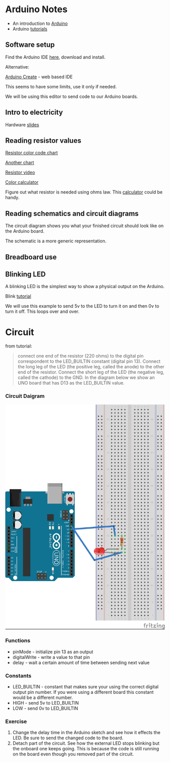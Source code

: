# Arduino Notes

* An introduction to [Arduino](https://www.arduino.cc/en/Guide/Introduction)
* Arduino [tutorials](https://www.arduino.cc/en/Tutorial/HomePage) 

## Software setup 

Find the Arduino IDE [here](https://www.arduino.cc/en/Main/Software), download and install.

Alternative:

[Arduino Create](https://create.arduino.cc/) - web based IDE

This seems to have some limits, use it only if needed. 

We will be using this editor to send code to our Arduino boards. 

## Intro to electricity 

Hardware [slides](hardware1.pdf)

## Reading resistor values

[Resistor color code chart](http://www.resistorguide.com/resistor-color-code/)

[Another chart ](http://www.resistorguide.com/pictures/resistor_color_codes_chart.png)

[Resistor video](https://www.youtube.com/watch?time_continue=79&v=SjlnW5g9np4)

[Color calculator](https://www.hobby-hour.com/electronics/resistorcalculator.php)

Figure out what resistor is needed using ohms law. This [calculator](https://www.rapidtables.com/calc/electric/ohms-law-calculator.html) could be handy. 

## Reading schematics and circuit diagrams 

The circuit diagram shows you what your finished circuit should look like on the Arduino board. 

The schematic is a more generic representation. 

## Breadboard use 


## Blinking LED 

A blinking LED is the simplest way to show a physical output on the Arduino. 

Blink [tutorial](http://www.arduino.cc/en/Tutorial/Blink) 

We will use this example to send 5v to the LED to turn it on and then 0v to turn it off. This loops over and over. 

# Circuit 
from tutorial:

>connect one end of the resistor (220 ohms) to the digital pin correspondent to the LED_BUILTIN constant (digital pin 13). Connect the long leg of the LED (the positive leg, called the anode) to the other end of the resistor. Connect the short leg of the LED (the negative leg, called the cathode) to the GND. In the diagram below we show an UNO board that has D13 as the LED_BUILTIN value.

### Circuit Daigram 

![circuit](LED_Diagram_bb.jpg)

### Functions 

* pinMode - initialize pin 13 as an output
* digitalWrite - write a value to that pin
* delay - wait a certain amount of time between sending next value

### Constants 

* LED_BUILTIN - constant that makes sure your using the correct digital output pin number. If you were using a different board this constant would be a different number.
* HIGH - send 5v to LED_BUILTIN
* LOW - send 0v to LED_BUILTIN

### Exercise 

1. Change the delay time in the Arduino sketch and see how it effects the LED. Be sure to send the changed code to the board. 
2. Detach part of the circuit. See how the external LED stops blinking but the onboard one keeps going. This is because the code is still running on the board even though you removed part of the circuit. 

